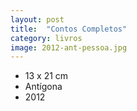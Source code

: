 ```yaml
---
layout: post
title:  "Contos Completos"
category: livros
image: 2012-ant-pessoa.jpg
---
```


- 13 x 21 cm
- Antígona
- 2012

